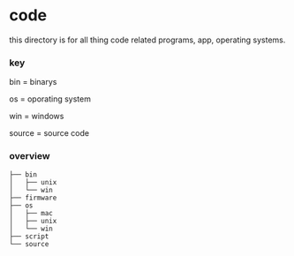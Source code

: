 # code
this directory is for all thing code related programs, app, operating systems.

### key

bin = binarys

os = oporating system

win = windows

source = source code

### overview
```
├── bin
│   ├── unix
│   └── win
├── firmware
├── os
│   ├── mac
│   ├── unix
│   └── win
├── script
└── source
```
